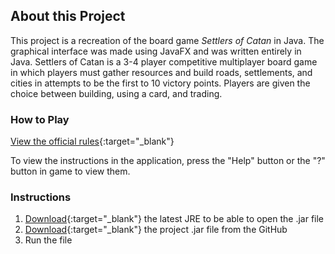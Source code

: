 ## About this Project

This project is a recreation of the board game _Settlers of Catan_ in Java. The graphical interface was made using JavaFX and was written entirely in Java. Settlers of Catan is a 3-4 player competitive multiplayer board game in which players must gather resources and build roads, settlements, and cities in attempts to be the first to 10 victory points. Players are given the choice between building, using a card, and trading.

### How to Play

[View the official rules](https://www.catan.com/sites/prod/files/2021-06/catan_base_rules_2020_200707.pdf){:target="_blank"}

To view the instructions in the application, press the "Help" button or the "?" button in game to view them.

### Instructions

1. [Download](https://www.oracle.com/java/technologies/downloads/){:target="_blank"} the latest JRE to be able to open the .jar file
2. [Download](https://github.com/nitheesh-cpu/SettlersOfCatan/releases/download/Download/Catan.jar){:target="_blank"} the project .jar file from the GitHub
3. Run the file
